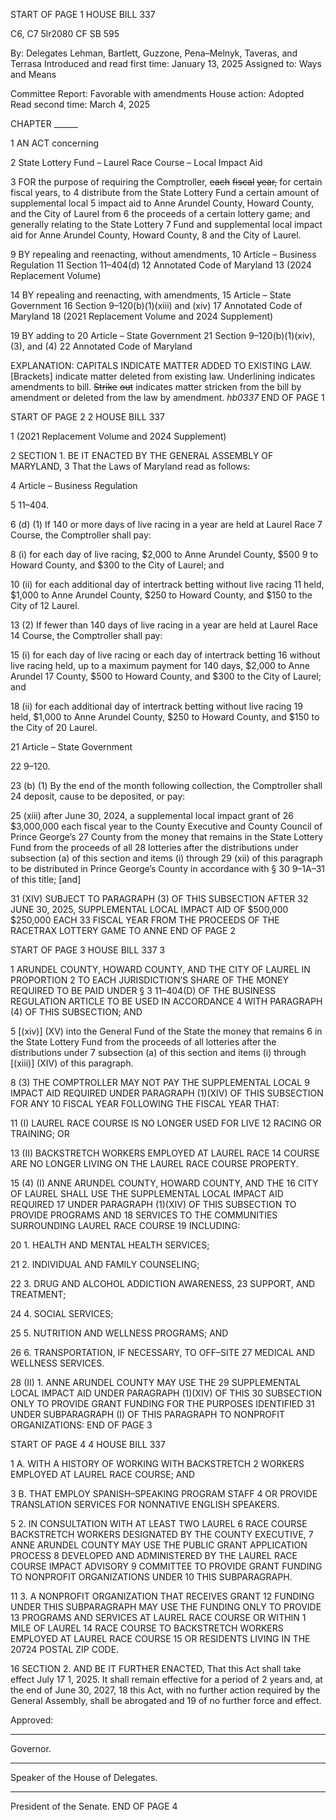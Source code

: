 START OF PAGE 1
HOUSE BILL 337

C6, C7 5lr2080
CF SB 595

By: Delegates Lehman, Bartlett, Guzzone, Pena–Melnyk, Taveras, and Terrasa
Introduced and read first time: January 13, 2025
Assigned to: Ways and Means

Committee Report: Favorable with amendments
House action: Adopted
Read second time: March 4, 2025

CHAPTER ______

1 AN ACT concerning

2 State Lottery Fund – Laurel Race Course – Local Impact Aid

3 FOR the purpose of requiring the Comptroller, ~~each~~ ~~fiscal~~ ~~year,~~ for certain fiscal years, to
4 distribute from the State Lottery Fund a certain amount of supplemental local
5 impact aid to Anne Arundel County, Howard County, and the City of Laurel from
6 the proceeds of a certain lottery game; and generally relating to the State Lottery
7 Fund and supplemental local impact aid for Anne Arundel County, Howard County,
8 and the City of Laurel.

9 BY repealing and reenacting, without amendments,
10 Article – Business Regulation
11 Section 11–404(d)
12 Annotated Code of Maryland
13 (2024 Replacement Volume)

14 BY repealing and reenacting, with amendments,
15 Article – State Government
16 Section 9–120(b)(1)(xiii) and (xiv)
17 Annotated Code of Maryland
18 (2021 Replacement Volume and 2024 Supplement)

19 BY adding to
20 Article – State Government
21 Section 9–120(b)(1)(xiv), (3), and (4)
22 Annotated Code of Maryland

EXPLANATION: CAPITALS INDICATE MATTER ADDED TO EXISTING LAW.
[Brackets] indicate matter deleted from existing law.
Underlining indicates amendments to bill.
~~Strike~~ ~~out~~ indicates matter stricken from the bill by amendment or deleted from the law by
amendment. *hb0337*
END OF PAGE 1

START OF PAGE 2
2 HOUSE BILL 337

1 (2021 Replacement Volume and 2024 Supplement)

2 SECTION 1. BE IT ENACTED BY THE GENERAL ASSEMBLY OF MARYLAND,
3 That the Laws of Maryland read as follows:

4 Article – Business Regulation

5 11–404.

6 (d) (1) If 140 or more days of live racing in a year are held at Laurel Race
7 Course, the Comptroller shall pay:

8 (i) for each day of live racing, $2,000 to Anne Arundel County, $500
9 to Howard County, and $300 to the City of Laurel; and

10 (ii) for each additional day of intertrack betting without live racing
11 held, $1,000 to Anne Arundel County, $250 to Howard County, and $150 to the City of
12 Laurel.

13 (2) If fewer than 140 days of live racing in a year are held at Laurel Race
14 Course, the Comptroller shall pay:

15 (i) for each day of live racing or each day of intertrack betting
16 without live racing held, up to a maximum payment for 140 days, $2,000 to Anne Arundel
17 County, $500 to Howard County, and $300 to the City of Laurel; and

18 (ii) for each additional day of intertrack betting without live racing
19 held, $1,000 to Anne Arundel County, $250 to Howard County, and $150 to the City of
20 Laurel.

21 Article – State Government

22 9–120.

23 (b) (1) By the end of the month following collection, the Comptroller shall
24 deposit, cause to be deposited, or pay:

25 (xiii) after June 30, 2024, a supplemental local impact grant of
26 $3,000,000 each fiscal year to the County Executive and County Council of Prince George’s
27 County from the money that remains in the State Lottery Fund from the proceeds of all
28 lotteries after the distributions under subsection (a) of this section and items (i) through
29 (xii) of this paragraph to be distributed in Prince George’s County in accordance with §
30 9–1A–31 of this title; [and]

31 (XIV) SUBJECT TO PARAGRAPH (3) OF THIS SUBSECTION AFTER
32 JUNE 30, 2025, SUPPLEMENTAL LOCAL IMPACT AID OF $500,000 $250,000 EACH
33 FISCAL YEAR FROM THE PROCEEDS OF THE RACETRAX LOTTERY GAME TO ANNE
END OF PAGE 2

START OF PAGE 3
HOUSE BILL 337 3

1 ARUNDEL COUNTY, HOWARD COUNTY, AND THE CITY OF LAUREL IN PROPORTION
2 TO EACH JURISDICTION’S SHARE OF THE MONEY REQUIRED TO BE PAID UNDER §
3 11–404(D) OF THE BUSINESS REGULATION ARTICLE TO BE USED IN ACCORDANCE
4 WITH PARAGRAPH (4) OF THIS SUBSECTION; AND

5 [(xiv)] (XV) into the General Fund of the State the money that remains
6 in the State Lottery Fund from the proceeds of all lotteries after the distributions under
7 subsection (a) of this section and items (i) through [(xiii)] (XIV) of this paragraph.

8 (3) THE COMPTROLLER MAY NOT PAY THE SUPPLEMENTAL LOCAL
9 IMPACT AID REQUIRED UNDER PARAGRAPH (1)(XIV) OF THIS SUBSECTION FOR ANY
10 FISCAL YEAR FOLLOWING THE FISCAL YEAR THAT:

11 (I) LAUREL RACE COURSE IS NO LONGER USED FOR LIVE
12 RACING OR TRAINING; OR

13 (II) BACKSTRETCH WORKERS EMPLOYED AT LAUREL RACE
14 COURSE ARE NO LONGER LIVING ON THE LAUREL RACE COURSE PROPERTY.

15 (4) (I) ANNE ARUNDEL COUNTY, HOWARD COUNTY, AND THE
16 CITY OF LAUREL SHALL USE THE SUPPLEMENTAL LOCAL IMPACT AID REQUIRED
17 UNDER PARAGRAPH (1)(XIV) OF THIS SUBSECTION TO PROVIDE PROGRAMS AND
18 SERVICES TO THE COMMUNITIES SURROUNDING LAUREL RACE COURSE
19 INCLUDING:

20 1. HEALTH AND MENTAL HEALTH SERVICES;

21 2. INDIVIDUAL AND FAMILY COUNSELING;

22 3. DRUG AND ALCOHOL ADDICTION AWARENESS,
23 SUPPORT, AND TREATMENT;

24 4. SOCIAL SERVICES;

25 5. NUTRITION AND WELLNESS PROGRAMS; AND

26 6. TRANSPORTATION, IF NECESSARY, TO OFF–SITE
27 MEDICAL AND WELLNESS SERVICES.

28 (II) 1. ANNE ARUNDEL COUNTY MAY USE THE
29 SUPPLEMENTAL LOCAL IMPACT AID UNDER PARAGRAPH (1)(XIV) OF THIS
30 SUBSECTION ONLY TO PROVIDE GRANT FUNDING FOR THE PURPOSES IDENTIFIED
31 UNDER SUBPARAGRAPH (I) OF THIS PARAGRAPH TO NONPROFIT ORGANIZATIONS:
END OF PAGE 3

START OF PAGE 4
4 HOUSE BILL 337

1 A. WITH A HISTORY OF WORKING WITH BACKSTRETCH
2 WORKERS EMPLOYED AT LAUREL RACE COURSE; AND

3 B. THAT EMPLOY SPANISH–SPEAKING PROGRAM STAFF
4 OR PROVIDE TRANSLATION SERVICES FOR NONNATIVE ENGLISH SPEAKERS.

5 2. IN CONSULTATION WITH AT LEAST TWO LAUREL
6 RACE COURSE BACKSTRETCH WORKERS DESIGNATED BY THE COUNTY EXECUTIVE,
7 ANNE ARUNDEL COUNTY MAY USE THE PUBLIC GRANT APPLICATION PROCESS
8 DEVELOPED AND ADMINISTERED BY THE LAUREL RACE COURSE IMPACT ADVISORY
9 COMMITTEE TO PROVIDE GRANT FUNDING TO NONPROFIT ORGANIZATIONS UNDER
10 THIS SUBPARAGRAPH.

11 3. A NONPROFIT ORGANIZATION THAT RECEIVES GRANT
12 FUNDING UNDER THIS SUBPARAGRAPH MAY USE THE FUNDING ONLY TO PROVIDE
13 PROGRAMS AND SERVICES AT LAUREL RACE COURSE OR WITHIN 1 MILE OF LAUREL
14 RACE COURSE TO BACKSTRETCH WORKERS EMPLOYED AT LAUREL RACE COURSE
15 OR RESIDENTS LIVING IN THE 20724 POSTAL ZIP CODE.

16 SECTION 2. AND BE IT FURTHER ENACTED, That this Act shall take effect July
17 1, 2025. It shall remain effective for a period of 2 years and, at the end of June 30, 2027,
18 this Act, with no further action required by the General Assembly, shall be abrogated and
19 of no further force and effect.

Approved:

________________________________________________________________________________
Governor.

________________________________________________________________________________
Speaker of the House of Delegates.

________________________________________________________________________________
President of the Senate.
END OF PAGE 4